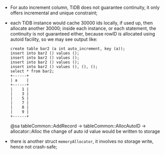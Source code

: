 * For auto increment column, TiDB does not guarantee continuity, it only offers
  incremental and unique constraint;
* each TiDB instance would cache 30000 ids locally, if used up, then allocate another
  30000; inside each instance, or each statement, the continuity is not guaranteed either,
  because rowID is allocated using autoid facility, so we may see output like:
  ```
  create table bar2 (a int auto_increment, key (a));
  insert into bar2 () values ();
  insert into bar2 () values ();
  insert into bar2 () values ();
  insert into bar2 () values (), (), ();
  select * from bar2;
  +------+
  | a    |
  +------+
  |    1 |
  |    3 |
  |    5 |
  |    7 |
  |    8 |
  |    9 |
  +------+
  ```
  @sa tableCommon::AddRecord -> tableCommon::AllocAutoID -> allocator::Alloc
  the change of auto id value would be written to storage

* there is another struct `memoryAllocator`, it involves no storage write, hence
  not crash-safe;
